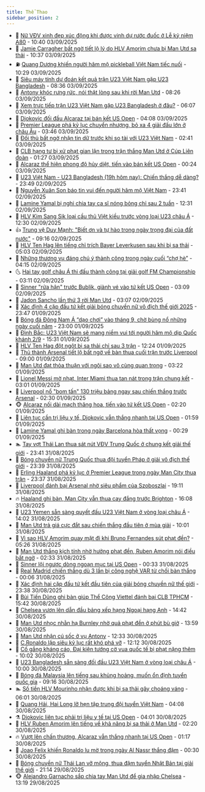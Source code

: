 ```yaml
---
title: Thể Thao
sidebar_position: 2
---
```


<!-- dantri-the-thao:START -->
- 🎡 [Nữ VĐV xinh đẹp xúc động khi được vinh dự rước đuốc ở Lễ kỷ niệm A80](https://dantri.com.vn/the-thao/nu-vdv-xinh-dep-xuc-dong-khi-duoc-vinh-du-ruoc-duoc-o-le-ky-niem-a80-20250903112402872.htm) - 10:40 03/09/2025
- 💯 [Jamie Carragher bất ngờ tiết lộ lý do HLV Amorim chưa bị Man Utd sa thải](https://dantri.com.vn/the-thao/jamie-carragher-bat-ngo-tiet-lo-ly-do-hlv-amorim-chua-bi-man-utd-sa-thai-20250903132743165.htm) - 10:37 03/09/2025
- ⛽️ [Quang Dương khiến người hâm mộ pickleball Việt Nam tiếc nuối](https://dantri.com.vn/the-thao/quang-duong-khien-nguoi-ham-mo-pickleball-viet-nam-tiec-nuoi-20250903144157957.htm) - 10:29 03/09/2025
- 💃 [Siêu máy tính dự đoán kết quả trận U23 Việt Nam gặp U23 Bangladesh](https://dantri.com.vn/the-thao/sieu-may-tinh-du-doan-ket-qua-tran-u23-viet-nam-gap-u23-bangladesh-20250903153649806.htm) - 08:36 03/09/2025
- 🌈 [Antony khóc rưng rức, nói thật lòng sau khi rời Man Utd](https://dantri.com.vn/the-thao/antony-khoc-rung-ruc-noi-that-long-sau-khi-roi-man-utd-20250903152649360.htm) - 08:26 03/09/2025
- 🦅 [Xem trực tiếp trận U23 Việt Nam gặp U23 Bangladesh ở đâu?](https://dantri.com.vn/the-thao/xem-truc-tiep-tran-u23-viet-nam-gap-u23-bangladesh-o-dau-20250903130657956.htm) - 06:07 03/09/2025
- 🌝 [Djokovic đối đầu Alcaraz tại bán kết US Open](https://dantri.com.vn/the-thao/djokovic-doi-dau-alcaraz-tai-ban-ket-us-open-20250903110354731.htm) - 04:08 03/09/2025
- 🚀 [Premier League phá kỷ lục chuyển nhượng, bỏ xa 4 giải đấu lớn ở châu Âu](https://dantri.com.vn/the-thao/premier-league-pha-ky-luc-chuyen-nhuong-bo-xa-4-giai-dau-lon-o-chau-au-20250903094950264.htm) - 03:46 03/09/2025
- 🎉 [Đối thủ bất ngờ nhận tin dữ trước khi so tài với U23 Việt Nam](https://dantri.com.vn/the-thao/doi-thu-bat-ngo-nhan-tin-du-truoc-khi-so-tai-voi-u23-viet-nam-20250903094138668.htm) - 02:41 03/09/2025
- 📝 [CLB hạng tư bị xử phạt gian lận trong trận thắng Man Utd ở Cúp Liên đoàn](https://dantri.com.vn/the-thao/clb-hang-tu-bi-xu-phat-gian-lan-trong-tran-thang-man-utd-o-cup-lien-doan-20250903074829149.htm) - 01:27 03/09/2025
- 🦄 [Alcaraz thể hiện phong độ hủy diệt, tiến vào bán kết US Open](https://dantri.com.vn/the-thao/alcaraz-the-hien-phong-do-huy-diet-tien-vao-ban-ket-us-open-20250903072338648.htm) - 00:24 03/09/2025
- 🎉 [U23 Việt Nam - U23 Bangladesh &lpar;19h hôm nay&rpar;: Chiến thắng dễ dàng?](https://dantri.com.vn/the-thao/u23-viet-nam-u23-bangladesh-19h-hom-nay-chien-thang-de-dang-20250902230628673.htm) - 23:49 02/09/2025
- 💼 [Nguyễn Xuân Son báo tin vui đến người hâm mộ Việt Nam](https://dantri.com.vn/the-thao/nguyen-xuan-son-bao-tin-vui-den-nguoi-ham-mo-viet-nam-20250903000242529.htm) - 23:41 02/09/2025
- 🤡 [Lamine Yamal bị nghi chia tay ca sĩ nóng bỏng chỉ sau 2 tuần](https://dantri.com.vn/the-thao/lamine-yamal-bi-nghi-chia-tay-ca-si-nong-bong-chi-sau-2-tuan-20250902172932153.htm) - 12:31 02/09/2025
- 🦆 [HLV Kim Sang Sik loại cầu thủ Việt kiều trước vòng loại U23 châu Á](https://dantri.com.vn/the-thao/hlv-kim-sang-sik-loai-cau-thu-viet-kieu-truoc-vong-loai-u23-chau-a-20250902195756096.htm) - 12:30 02/09/2025
- 👍 [Trung vệ Duy Mạnh: &quot;Biết ơn và tự hào trong ngày trọng đại của đất nước&quot;](https://dantri.com.vn/the-thao/trung-ve-duy-manh-biet-on-va-tu-hao-trong-ngay-trong-dai-cua-dat-nuoc-20250902155229502.htm) - 09:16 02/09/2025
- 💼 [HLV Ten Hag lên tiếng chỉ trích Bayer Leverkusen sau khi bị sa thải](https://dantri.com.vn/the-thao/hlv-ten-hag-len-tieng-chi-trich-bayer-leverkusen-sau-khi-bi-sa-thai-20250902104512657.htm) - 05:03 02/09/2025
- 🦒 [Những thương vụ đáng chú ý thành công trong ngày cuối “chợ hè”](https://dantri.com.vn/the-thao/nhung-thuong-vu-dang-chu-y-thanh-cong-trong-ngay-cuoi-cho-he-20250902105728318.htm) - 04:15 02/09/2025
- 🌜 [Hai tay golf châu Á thi đấu thành công tại giải golf FM Championship](https://dantri.com.vn/the-thao/hai-tay-golf-chau-a-thi-dau-thanh-cong-tai-giai-golf-fm-championship-20250902131225294.htm) - 03:11 02/09/2025
- 🦆 [Sinner &quot;rửa hận&quot; trước Bublik, giành vé vào tứ kết US Open](https://dantri.com.vn/the-thao/sinner-rua-han-truoc-bublik-gianh-ve-vao-tu-ket-us-open-20250902100905700.htm) - 03:09 02/09/2025
- 💪 [Jadon Sancho lần thứ 3 rời Man Utd](https://dantri.com.vn/the-thao/jadon-sancho-lan-thu-3-roi-man-utd-20250902100209086.htm) - 03:07 02/09/2025
- 🧠 [Xác định 4 cặp đấu tứ kết giải bóng chuyền nữ vô địch thế giới 2025](https://dantri.com.vn/the-thao/xac-dinh-4-cap-dau-tu-ket-giai-bong-chuyen-nu-vo-dich-the-gioi-2025-20250902000510056.htm) - 23:47 01/09/2025
- 🦄 [Bóng đá Đông Nam Á “dạo chơi” vào tháng 9, chờ bùng nổ những ngày cuối năm](https://dantri.com.vn/the-thao/bong-da-dong-nam-a-dao-choi-vao-thang-9-cho-bung-no-nhung-ngay-cuoi-nam-20250901162909056.htm) - 23:00 01/09/2025
- 🥸 [Đình Bắc: U23 Việt Nam sẽ mang niềm vui tới người hâm mộ dịp Quốc khánh 2/9](https://dantri.com.vn/the-thao/dinh-bac-u23-viet-nam-se-mang-niem-vui-toi-nguoi-ham-mo-dip-quoc-khanh-29-20250901222816641.htm) - 15:31 01/09/2025
- 🤠 [HLV Ten Hag đột ngột bị sa thải chỉ sau 3 trận](https://dantri.com.vn/the-thao/hlv-ten-hag-dot-ngot-bi-sa-thai-chi-sau-3-tran-20250901192440246.htm) - 12:24 01/09/2025
- 👺 [Thủ thành Arsenal tiết lộ bất ngờ về bàn thua cuối trận trước Liverpool](https://dantri.com.vn/the-thao/thu-thanh-arsenal-tiet-lo-bat-ngo-ve-ban-thua-cuoi-tran-truoc-liverpool-20250901125831443.htm) - 09:00 01/09/2025
- 📝 [Man Utd đạt thỏa thuận với ngôi sao vô cùng quan trọng](https://dantri.com.vn/the-thao/man-utd-dat-thoa-thuan-voi-ngoi-sao-vo-cung-quan-trong-20250901102213983.htm) - 03:22 01/09/2025
- 🦆 [Lionel Messi mờ nhạt, Inter Miami thua tan nát trong trận chung kết](https://dantri.com.vn/the-thao/lionel-messi-mo-nhat-inter-miami-thua-tan-nat-trong-tran-chung-ket-20250901095347112.htm) - 03:01 01/09/2025
- 🥳 [Liverpool nổ &quot;bom tấn&quot; 130 triệu bảng ngay sau chiến thắng trước Arsenal](https://dantri.com.vn/the-thao/liverpool-no-bom-tan-130-trieu-bang-ngay-sau-chien-thang-truoc-arsenal-20250901085810807.htm) - 02:30 01/09/2025
- 🐵 [Alcaraz nối dài mạch thăng hoa, tiến vào tứ kết US Open](https://dantri.com.vn/the-thao/alcaraz-noi-dai-mach-thang-hoa-tien-vao-tu-ket-us-open-20250901091757079.htm) - 02:20 01/09/2025
- 🤩 [Liên tục cần trị liệu y tế, Djokovic vẫn thắng nhanh tại US Open](https://dantri.com.vn/the-thao/lien-tuc-can-tri-lieu-y-te-djokovic-van-thang-nhanh-tai-us-open-20250901085853684.htm) - 01:59 01/09/2025
- 🤠 [Lamine Yamal ghi bàn trong ngày Barcelona hòa thất vọng](https://dantri.com.vn/the-thao/lamine-yamal-ghi-ban-trong-ngay-barcelona-hoa-that-vong-20250901072746156.htm) - 00:29 01/09/2025
- 🏊 [Tay vợt Thái Lan thua sát nút VĐV Trung Quốc ở chung kết giải thế giới](https://dantri.com.vn/the-thao/tay-vot-thai-lan-thua-sat-nut-vdv-trung-quoc-o-chung-ket-giai-the-gioi-20250901010604793.htm) - 23:41 31/08/2025
- 🗽 [Bóng chuyền nữ Trung Quốc thua đội tuyển Pháp ở giải vô địch thế giới](https://dantri.com.vn/the-thao/bong-chuyen-nu-trung-quoc-thua-doi-tuyen-phap-o-giai-vo-dich-the-gioi-20250831225346733.htm) - 23:39 31/08/2025
- 🚀 [Erling Haaland phá kỷ lục ở Premier League trong ngày Man City thua trận](https://dantri.com.vn/the-thao/erling-haaland-pha-ky-luc-o-premier-league-trong-ngay-man-city-thua-tran-20250831234900985.htm) - 23:37 31/08/2025
- 🎉 [Liverpool đánh bại Arsenal nhờ siêu phẩm của Szoboszlai](https://dantri.com.vn/the-thao/liverpool-danh-bai-arsenal-nho-sieu-pham-cua-szoboszlai-20250901020835902.htm) - 19:11 31/08/2025
- 🔥 [Haaland ghi bàn, Man City vẫn thua cay đắng trước Brighton](https://dantri.com.vn/the-thao/haaland-ghi-ban-man-city-van-thua-cay-dang-truoc-brighton-20250831230821611.htm) - 16:08 31/08/2025
- 🎉 [U23 Yemen sẵn sàng quyết đấu U23 Việt Nam ở vòng loại châu Á](https://dantri.com.vn/the-thao/u23-yemen-san-sang-quyet-dau-u23-viet-nam-o-vong-loai-chau-a-20250831214303203.htm) - 14:02 31/08/2025
- 🎡 [Man Utd trả giá cực đắt sau chiến thắng đầu tiên ở mùa giải](https://dantri.com.vn/the-thao/man-utd-tra-gia-cuc-dat-sau-chien-thang-dau-tien-o-mua-giai-20250831170116374.htm) - 10:01 31/08/2025
- 🐻 [Vì sao HLV Amorim quay mặt đi khi Bruno Fernandes sút phạt đền?](https://dantri.com.vn/the-thao/vi-sao-hlv-amorim-quay-mat-di-khi-bruno-fernandes-sut-phat-den-20250831122613403.htm) - 05:26 31/08/2025
- 🌊 [Man Utd thắng kịch tính nhờ hưởng phạt đền, Ruben Amorim nói điều bất ngờ](https://dantri.com.vn/the-thao/man-utd-thang-kich-tinh-nho-huong-phat-den-ruben-amorim-noi-dieu-bat-ngo-20250831085549497.htm) - 02:33 31/08/2025
- 💃 [Sinner lội ngược dòng ngoạn mục tại US Open](https://dantri.com.vn/the-thao/sinner-loi-nguoc-dong-ngoan-muc-tai-us-open-20250831073313369.htm) - 00:33 31/08/2025
- 🤔 [Real Madrid chiến thắng dù 3 lần bị công nghệ VAR từ chối bàn thắng](https://dantri.com.vn/the-thao/real-madrid-chien-thang-du-3-lan-bi-cong-nghe-var-tu-choi-ban-thang-20250831070511723.htm) - 00:06 31/08/2025
- 🤭 [Xác định hai cặp đấu tứ kết đầu tiên của giải bóng chuyền nữ thế giới](https://dantri.com.vn/the-thao/xac-dinh-hai-cap-dau-tu-ket-dau-tien-cua-giai-bong-chuyen-nu-the-gioi-20250830233814823.htm) - 23:38 30/08/2025
- 👹 [Bùi Tiến Dũng ghi bàn giúp Thể Công Viettel đánh bại CLB TPHCM](https://dantri.com.vn/the-thao/bui-tien-dung-ghi-ban-giup-the-cong-viettel-danh-bai-clb-tphcm-20250830224047120.htm) - 15:42 30/08/2025
- 🗽 [Chelsea vươn lên dẫn đầu bảng xếp hạng Ngoại hạng Anh](https://dantri.com.vn/the-thao/chelsea-vuon-len-dan-dau-bang-xep-hang-ngoai-hang-anh-20250830214136506.htm) - 14:42 30/08/2025
- 🥳 [Man Utd nhọc nhằn hạ Burnley nhờ quả phạt đền ở phút bù giờ](https://dantri.com.vn/the-thao/man-utd-nhoc-nhan-ha-burnley-nho-qua-phat-den-o-phut-bu-gio-20250830205952296.htm) - 13:59 30/08/2025
- 💃 [Man Utd nhận cú sốc ở vụ Antony](https://dantri.com.vn/the-thao/man-utd-nhan-cu-soc-o-vu-antony-20250830193304505.htm) - 12:33 30/08/2025
- 🧰 [C.Ronaldo lập siêu kỷ lục rất khó phá vỡ](https://dantri.com.vn/the-thao/cronaldo-lap-sieu-ky-luc-rat-kho-pha-vo-20250830191250750.htm) - 12:12 30/08/2025
- 💪 [Cố gắng kháng cáo, Đại kiện tướng cờ vua quốc tế bị phạt nặng thêm](https://dantri.com.vn/the-thao/co-gang-khang-cao-dai-kien-tuong-co-vua-quoc-te-bi-phat-nang-them-20250830162422097.htm) - 10:02 30/08/2025
- 🚀 [U23 Bangladesh sẵn sàng đối đầu U23 Việt Nam ở vòng loại châu Á](https://dantri.com.vn/the-thao/u23-bangladesh-san-sang-doi-dau-u23-viet-nam-o-vong-loai-chau-a-20250830213036763.htm) - 10:00 30/08/2025
- 🤠 [Bóng đá Malaysia lên tiếng sau khủng hoảng, muốn ổn định tuyển quốc gia](https://dantri.com.vn/the-thao/bong-da-malaysia-len-tieng-sau-khung-hoang-muon-on-dinh-tuyen-quoc-gia-20250830133501426.htm) - 09:16 30/08/2025
- 🏊 [Số tiền HLV Mourinho nhận được khi bị sa thải gây choáng váng](https://dantri.com.vn/the-thao/so-tien-hlv-mourinho-nhan-duoc-khi-bi-sa-thai-gay-choang-vang-20250830130103132.htm) - 06:01 30/08/2025
- 🦄 [Quang Hải, Hai Long lỡ hẹn tập trung đội tuyển Việt Nam](https://dantri.com.vn/the-thao/quang-hai-hai-long-lo-hen-tap-trung-doi-tuyen-viet-nam-20250830110803935.htm) - 04:08 30/08/2025
- ⚗️ [Djokovic liên tục phải trị liệu y tế tại US Open](https://dantri.com.vn/the-thao/djokovic-lien-tuc-phai-tri-lieu-y-te-tai-us-open-20250830110056275.htm) - 04:01 30/08/2025
- 🥷 [HLV Ruben Amorim lên tiếng về khả năng bị sa thải ở Man Utd](https://dantri.com.vn/the-thao/hlv-ruben-amorim-len-tieng-ve-kha-nang-bi-sa-thai-o-man-utd-20250830092022240.htm) - 02:20 30/08/2025
- 🔥 [Vượt lên chấn thương, Alcaraz vẫn thắng nhanh tại US Open](https://dantri.com.vn/the-thao/vuot-len-chan-thuong-alcaraz-van-thang-nhanh-tai-us-open-20250830081441080.htm) - 01:17 30/08/2025
- 🦅 [Joao Felix khiến Ronaldo lu mờ trong ngày Al Nassr thắng đậm](https://dantri.com.vn/the-thao/joao-felix-khien-ronaldo-lu-mo-trong-ngay-al-nassr-thang-dam-20250830073624635.htm) - 00:30 30/08/2025
- 🌝 [Bóng chuyền nữ Thái Lan vỡ mộng, thua đậm tuyển Nhật Bản tại giải thế giới](https://dantri.com.vn/the-thao/bong-chuyen-nu-thai-lan-vo-mong-thua-dam-tuyen-nhat-ban-tai-giai-the-gioi-20250829234637057.htm) - 21:14 29/08/2025
- 🐵 [Alejandro Garnacho sắp chia tay Man Utd để gia nhập Chelsea](https://dantri.com.vn/the-thao/alejandro-garnacho-sap-chia-tay-man-utd-de-gia-nhap-chelsea-20250829173122295.htm) - 13:19 29/08/2025<!-- dantri-the-thao:END -->
